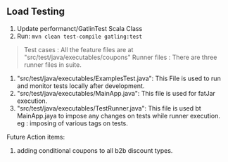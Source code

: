 ## Load Testing
1. Update performanct/GatlinTest Scala Class
2. Run: 
```mvn clean test-compile gatling:test```
> Test cases : All the feature files are at "src/test/java/executables/coupons"
> Runner files : There are three runner files in suite.
1) "src/test/java/executables/ExamplesTest.java": This File is used to run and monitor tests locally after development.
2) "src/test/java/executables/MainApp.java": This file is used for fatJar execution.
3) "src/test/java/executables/TestRunner.java": This file is used bt MainApp.jaya to impose any changes on tests while runner execution. eg : imposing of various tags on tests.


Future Action items: 
1) adding conditional coupons to all b2b discount types.
 